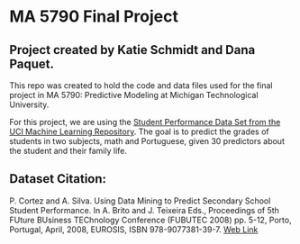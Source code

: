 # MA 5790 Final Project

## Project created by Katie Schmidt and Dana Paquet.

This repo was created to hold the code and data files used for the final project in MA 5790: Predictive Modeling at Michigan Technological University. 

For this project, we are using the [Student Performance Data Set from the UCI Machine Learning Repository](https://archive.ics.uci.edu/ml/datasets/Student+Performance). The goal is to predict the grades of students in two subjects, math and Portuguese, given 30 predictors about the student and their family life.


## Dataset Citation:
P. Cortez and A. Silva. Using Data Mining to Predict Secondary School Student Performance. In A. Brito and J. Teixeira Eds., Proceedings of 5th FUture BUsiness TEChnology Conference (FUBUTEC 2008) pp. 5-12, Porto, Portugal, April, 2008, EUROSIS, ISBN 978-9077381-39-7.
[Web Link](http://www3.dsi.uminho.pt/pcortez/student.pdf)
